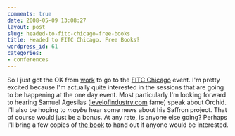 ```yaml
---
comments: true
date: 2008-05-09 13:08:27
layout: post
slug: headed-to-fitc-chicago-free-books
title: Headed to FITC Chicago. Free Books?
wordpress_id: 61
categories:
- conferences
---
```


So I just got the OK from [work](http://www.rokkan.com) to go to the [FITC Chicago](http://fitc.ca/event_detail.cfm?festival_id=62) event. I'm pretty excited because I'm actually quite interested in the sessions that are going to be happening at the one day event. Most particularly I'm looking forward to hearing      Samuel Agesilas ([levelofindustry.com](http://www.levelofindustry.com/) fame) speak about Orchid. I'll also be hoping to _maybe_ hear some news about his Saffron project. That of course would just be a bonus. At any rate, is anyone else going? Perhaps I'll bring a few copies of [the book](http://www.amazon.com/gp/product/0470182075) to hand out if anyone would be interested.
